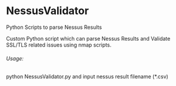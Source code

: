 # NessusValidator
Python Scripts to parse Nessus Results

Custom Python script which can parse Nessus Results and Validate SSL/TLS related issues using nmap scripts.

###### Usage:
python NessusValidator.py and input nessus result filename (*.csv)
